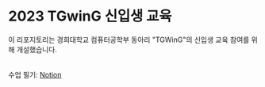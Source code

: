 # 2023 TGwinG 신입생 교육

이 리포지토리는 경희대학교 컴퓨터공학부 동아리 "TGWinG"의 신입생 교육 참여를 위해 개설했습니다.<br><br>

수업 필기: [Notion](https://sat0317.notion.site/2023-Web-Python-92ea616e99014f90a5cc521cb5784e3e)
